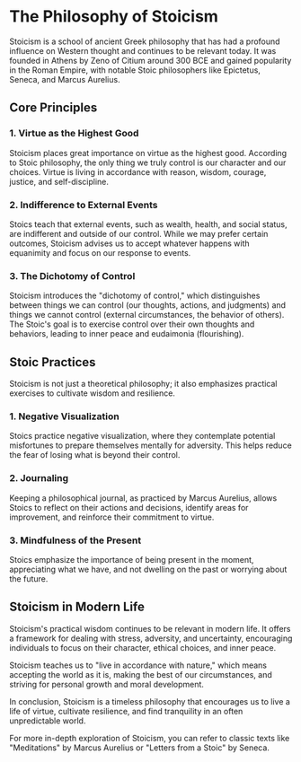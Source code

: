 # The Philosophy of Stoicism

Stoicism is a school of ancient Greek philosophy that has had a profound influence on Western thought and continues to be relevant today. It was founded in Athens by Zeno of Citium around 300 BCE and gained popularity in the Roman Empire, with notable Stoic philosophers like Epictetus, Seneca, and Marcus Aurelius.

## Core Principles

### 1. Virtue as the Highest Good

Stoicism places great importance on virtue as the highest good. According to Stoic philosophy, the only thing we truly control is our character and our choices. Virtue is living in accordance with reason, wisdom, courage, justice, and self-discipline.

### 2. Indifference to External Events

Stoics teach that external events, such as wealth, health, and social status, are indifferent and outside of our control. While we may prefer certain outcomes, Stoicism advises us to accept whatever happens with equanimity and focus on our response to events.

### 3. The Dichotomy of Control

Stoicism introduces the "dichotomy of control," which distinguishes between things we can control (our thoughts, actions, and judgments) and things we cannot control (external circumstances, the behavior of others). The Stoic's goal is to exercise control over their own thoughts and behaviors, leading to inner peace and eudaimonia (flourishing).

## Stoic Practices

Stoicism is not just a theoretical philosophy; it also emphasizes practical exercises to cultivate wisdom and resilience.

### 1. Negative Visualization

Stoics practice negative visualization, where they contemplate potential misfortunes to prepare themselves mentally for adversity. This helps reduce the fear of losing what is beyond their control.

### 2. Journaling

Keeping a philosophical journal, as practiced by Marcus Aurelius, allows Stoics to reflect on their actions and decisions, identify areas for improvement, and reinforce their commitment to virtue.

### 3. Mindfulness of the Present

Stoics emphasize the importance of being present in the moment, appreciating what we have, and not dwelling on the past or worrying about the future.

## Stoicism in Modern Life

Stoicism's practical wisdom continues to be relevant in modern life. It offers a framework for dealing with stress, adversity, and uncertainty, encouraging individuals to focus on their character, ethical choices, and inner peace.

Stoicism teaches us to "live in accordance with nature," which means accepting the world as it is, making the best of our circumstances, and striving for personal growth and moral development.

In conclusion, Stoicism is a timeless philosophy that encourages us to live a life of virtue, cultivate resilience, and find tranquility in an often unpredictable world.

For more in-depth exploration of Stoicism, you can refer to classic texts like "Meditations" by Marcus Aurelius or "Letters from a Stoic" by Seneca.
